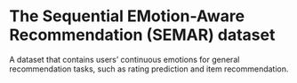 # The Sequential  EMotion-Aware Recommendation (SEMAR) dataset
A dataset that contains users’ continuous emotions for general recommendation tasks, such as rating prediction and item recommendation.
